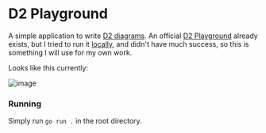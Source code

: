 # D2 Playground

A simple application to write [D2 diagrams](https://d2lang.com/). An official [D2 Playground](https://play.d2lang.com/) already exists, but I tried to run it [locally](https://github.com/terrastruct/d2-playground/), and didn't have much success, so this is something I will use for my own work.

Looks like this currently:

![image](https://github.com/user-attachments/assets/1d3393d0-23dc-4927-b332-b41529794fa1)

### Running

Simply run `go run .` in the root directory.
